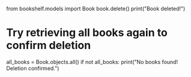
from bookshelf.models import Book
book.delete()
print("Book deleted!")
# Try retrieving all books again to confirm deletion
all_books = Book.objects.all()
if not all_books:
  print("No books found! Deletion confirmed.")
